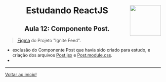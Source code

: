 <div align="center">
<a href="https://github.com/monicaquintal" target="_blank"><img align="right" height="100" src="https://cdn.jsdelivr.net/gh/devicons/devicon/icons/react/react-original.svg" /></a>
<h1>Estudando ReactJS</h1>
<h2>Aula 12: Componente Post.</h2>
</div>

> [Figma](https://www.figma.com/community/file/1113573231685349036) do Projeto "Ignite Feed".

- exclusão do Componente Post que havia sido criado para estudo, e criação dos arquivos [Post.jsx](../../projetos/01-fundamentos-reactjs/src/components/Post.jsx) e [Post.module.css](../../projetos/01-fundamentos-reactjs/src/components/Post.module.css).
- 


---

[Voltar ao início!](https://github.com/monicaquintal/estudandoReact/)
